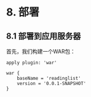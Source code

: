 # 8. 部署

## 8.1 部署到应用服务器

首先，我们构建一个WAR包：

```
apply plugin: 'war'

war {
    baseName = 'readinglist'
    version = '0.0.1-SNAPSHOT'
}
```
